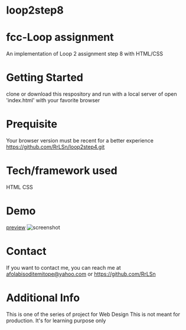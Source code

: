 # loop2step8
# fcc-Loop assignment
An implementation of Loop 2 assignment step 8 with HTML/CSS

# Getting Started
clone or download this respository and run with a local server of open 'index.html' with your favorite browser

# Prequisite
Your browser version must be recent for a better experience https://github.com/RrLSn/loop2step4.git

# Tech/framework used
HTML
CSS

# Demo
[preview](https://rawcdn.githack.com/RrLSn/loop2step4/13c0a5e7701ba764bee10bfa961ab283f51294c8/index.html)
![screenshot](./media/Screenshot%202022-11-07%20173631.png)

# Contact
If you want to contact me, you can reach me at
afolabisoditemitope@yahoo.com or
https://github.com/RrLSn

# Additional Info
This is one of the series of project for Web Design
This is not meant for production. It's for learning purpose only
